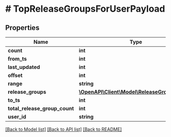 # # TopReleaseGroupsForUserPayload

## Properties

Name | Type | Description | Notes
------------ | ------------- | ------------- | -------------
**count** | **int** |  |
**from_ts** | **int** |  |
**last_updated** | **int** |  |
**offset** | **int** |  |
**range** | **string** |  |
**release_groups** | [**\OpenAPI\Client\Model\ReleaseGroupsInner[]**](ReleaseGroupsInner.md) |  |
**to_ts** | **int** |  |
**total_release_group_count** | **int** |  |
**user_id** | **string** |  |

[[Back to Model list]](../../README.md#models) [[Back to API list]](../../README.md#endpoints) [[Back to README]](../../README.md)
